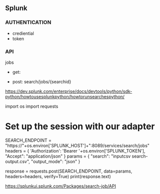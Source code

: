 ## Splunk 


### AUTHENTICATION
- crediential
- token


### API

jobs
- get:

- post: search/jobs/{searchid}








https://dev.splunk.com/enterprise/docs/devtools/python/sdk-python/howtousesplunkpython/howtorunsearchespython/



import os
import requests

# Set up the session with our adapter
SEARCH_ENDPOINT = "https://"+os.environ['SPLUNK_HOST']+":8089/services/search/jobs"
headers = {
    'Authorization': 'Bearer '+os.environ['SPLUNK_TOKEN'],
    "Accept": "application/json"
}
params = {
    "search": "inputcsv search-output.csv",
    "output_mode": "json"
}

response = requests.post(SEARCH_ENDPOINT, data=params, headers=headers, verify=True)
print(response.text)



https://splunkui.splunk.com/Packages/search-job/API